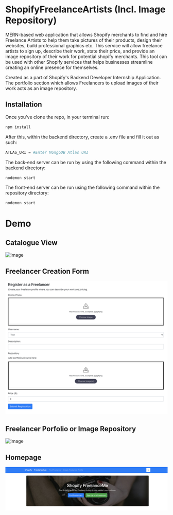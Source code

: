 # ShopifyFreelanceArtists (Incl. Image Repository)
MERN-based web application that allows Shopify merchants to find and hire Freelance Artists to help them take pictures of their products, design their websites, build professional graphics etc. This service will allow freelance artists to sign up, describe their work, state their price, and provide an image repository of their work for potential shopify merchants. This tool can be used with other Shopify services that helps businesses streamline creating an online presence for themselves. 

Created as a part of Shopify's Backend Developer Internship Application. The portfolio section which allows Freelancers to upload images of their work acts as an image repository.

## Installation
Once you've clone the repo, in your terminal run:

```bash
npm install
```

After this, within the backend directory, create a .env file and fill it out as such:
```bash
ATLAS_URI = #Enter MongoDB Atlas URI
```

The back-end server can be run by using the following command within the backend directory:
```bash
nodemon start
```

The front-end server can be run using the following command within the repository directory:
```bash
nodemon start
```

# Demo

## Catalogue View

![image](public/catalogue.jpg)

## Freelancer Creation Form

![image](public/form.png)

## Freelancer Porfolio or Image Repository

![image](public/portfolio.png)

## Homepage

![image](public/home.png)
